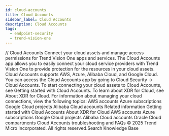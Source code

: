 ```yaml
---
id: cloud-accounts
title: Cloud Accounts
sidebar_label: Cloud Accounts
description: Cloud Accounts
tags:
  - endpoint-security
  - trend-vision-one
---
```


/*<![CDATA[*/ $('#title').html($('meta[name=map-description]').attr('content')); /*]]>*/ Cloud Accounts Connect your cloud assets and manage access permissions for Trend Vision One apps and services. The Cloud Accounts app allows you to easily connect your cloud service providers with Trend Vision One to provide protection for the resources in your cloud assets. Cloud Accounts supports AWS, Azure, Alibaba Cloud, and Google Cloud. You can access the Cloud Accounts app by going to Cloud Security → Cloud Accounts. To start connecting your cloud assets to Cloud Accounts, see Getting started with Cloud Accounts. To learn about XDR for Cloud, see About XDR for Cloud. For information about managing your cloud connections, view the following topics: AWS accounts Azure subscriptions Google Cloud projects Alibaba Cloud accounts Related information Getting started with Cloud Accounts About XDR for Cloud AWS accounts Azure subscriptions Google Cloud projects Alibaba Cloud accounts Oracle Cloud compartments Cloud Accounts troubleshooting and FAQs © 2025 Trend Micro Incorporated. All rights reserved.Search Knowledge Base